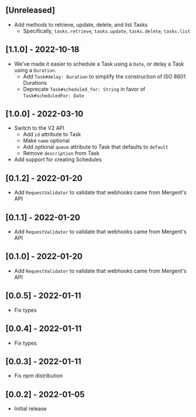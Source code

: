 ## [Unreleased]

- Add methods to retrieve, update, delete, and list Tasks
  - Specifically, `tasks.retrieve`, `tasks.update`, `tasks.delete`, `tasks.list`

## [1.1.0] - 2022-10-18

- We've made it easier to schedule a Task using a `Date`, or delay a Task using a `Duration`.
  - Add `Task#delay: Duration` to simplify the construction of ISO 8601 Durations
  - Deprecate `Task#scheduled_for: String` in favor of `Task#scheduledFor: Date`

## [1.0.0] - 2022-03-10

- Switch to the V2 API
  - Add `id` attribute to Task
  - Make `name` optional
  - Add optional `queue` attribute to Task that defaults to `default`
  - Remove `description` from Task
- Add support for creating Schedules

## [0.1.2] - 2022-01-20

- Add `RequestValidator` to validate that webhooks came from Mergent's API

## [0.1.1] - 2022-01-20

- Add `RequestValidator` to validate that webhooks came from Mergent's API

## [0.1.0] - 2022-01-20

- Add `RequestValidator` to validate that webhooks came from Mergent's API

## [0.0.5] - 2022-01-11

- Fix types

## [0.0.4] - 2022-01-11

- Fix types

## [0.0.3] - 2022-01-11

- Fix npm distribution

## [0.0.2] - 2022-01-05

- Initial release
